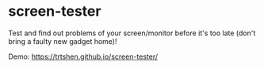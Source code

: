 # screen-tester
Test and find out problems of your screen/monitor before it's too late (don't bring a faulty new gadget home)!

Demo: https://trtshen.github.io/screen-tester/
